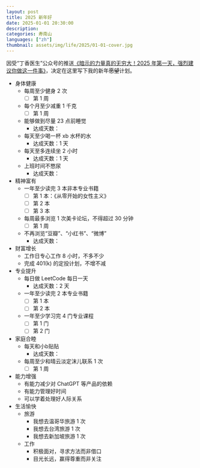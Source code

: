 ```yaml
---
layout: post
title: 2025 新年好
date: 2025-01-01 20:30:00
description: 
categories: 寿南山
languages: ["zh"]
thumbnail: assets/img/life/2025/01-01-cover.jpg
---
```


因受“丁香医生”公众号的推送[《暗示的力量真的无穷大！2025 年第一天，强烈建议你做这一件事》](https://news.qq.com/rain/a/20250101A04FVN00?suid=&media_id=)，决定在这里写下我的新年~~愿望~~计划。

- 身体健康
  - 每周至少健身 2 次
    - [ ] 第 1 周
  - 每个月至少减重 1 千克
    - [ ] 第 1 周
  - 能够做到尽量 23 点前睡觉
    - 达成天数：
  - 每天至少喝一杯 xb 水杯的水
    - 达成天数：1 天
  - 每天至多连续坐 2 小时
    - 达成天数：1 天
  - 上班时间不憋尿
    - 达成天数：
- 精神富有
  - 一年至少读完 3 本非本专业书籍
    - [ ] 第 1 本：《从零开始的女性主义》
    - [ ] 第 2 本
    - [ ] 第 3 本
  - 每周最多浏览 1 次美卡论坛，不得超过 30 分钟
    - [ ] 第 1 周
  - 不再浏览“豆瓣”、“小红书”、“微博”
    - 达成天数：
- 财富增长
  - 工作日专心工作 8 小时，不多不少
  - 完成 401(k) 的定投计划，不增不减
- 专业提升
  - 每日做 LeetCode 每日一天
    - 达成天数：2 天
  - 一年至少读完 2 本专业书籍
    - [ ] 第 1 本
    - [ ] 第 2 本
  - 一年至少学习完 4 门专业课程
    - [ ] 第 1 门
    - [ ] 第 2 门
- 家庭合睦
  - 每天和小b贴贴
    - 达成天数：
  - 每周至少和晴云淡定沫儿联系 1 次
    - [ ] 第 1 周
- 能力增强
  - 有能力减少对 ChatGPT 等产品的依赖
  - 有能力管理好时间
  - 可以学着处理好人际关系
- 生活愉快
  - 旅游
    - 我想去温哥华旅游 1 次
    - 我想去台湾旅游 1 次
    - 我想去新加坡旅游 1 次
  - 工作
    - 积极面对，寻求方法而非借口
    - 目光长远，赢得尊重而非关注
